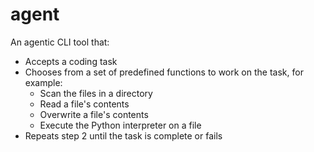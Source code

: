 # agent

An agentic CLI tool that:
- Accepts a coding task
- Chooses from a set of predefined functions to work on the task, for example:
    - Scan the files in a directory
    - Read a file's contents
    - Overwrite a file's contents
    - Execute the Python interpreter on a file
- Repeats step 2 until the task is complete or fails
